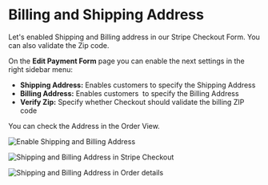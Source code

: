 # Billing and Shipping Address

Let's enabled Shipping and Billing address in our Stripe Checkout Form. You can also validate the Zip code.

On the **Edit Payment Form** page you can enable the next settings in the right sidebar menu:

*   **Shipping Address:** Enables customers to specify the Shipping Address
*   **Billing Address:** Enables customers  to specify the Billing Address
*   **Verify Zip:** Specify whether Checkout should validate the billing ZIP code

You can check the Address in the Order View.


![Enable Shipping and Billing Address](https://enupal.com/assets/docs/26-stripe-payments.png)

![Shipping and Billing Address in Stripe Checkout](https://enupal.com/assets/docs/27-stripe-payments.png)

![Shipping and Billing Address in Order details](https://enupal.com/assets/docs/28-stripe-payments.png)


